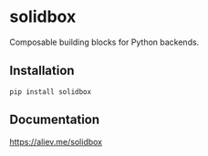 # solidbox

Composable building blocks for Python backends.

## Installation

```
pip install solidbox
```

## Documentation

https://aliev.me/solidbox
